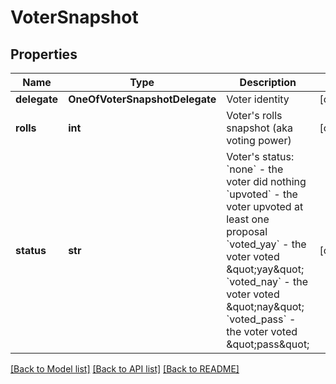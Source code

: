 # VoterSnapshot

## Properties
Name | Type | Description | Notes
------------ | ------------- | ------------- | -------------
**delegate** | **OneOfVoterSnapshotDelegate** | Voter identity | [optional] 
**rolls** | **int** | Voter&#x27;s rolls snapshot (aka voting power) | [optional] 
**status** | **str** | Voter&#x27;s status: &#x60;none&#x60; - the voter did nothing &#x60;upvoted&#x60; - the voter upvoted at least one proposal &#x60;voted_yay&#x60; - the voter voted \&quot;yay\&quot; &#x60;voted_nay&#x60; - the voter voted \&quot;nay\&quot; &#x60;voted_pass&#x60; - the voter voted \&quot;pass\&quot; | [optional] 

[[Back to Model list]](../README.md#documentation-for-models) [[Back to API list]](../README.md#documentation-for-api-endpoints) [[Back to README]](../README.md)

